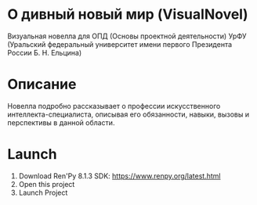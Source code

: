 # О дивный новый мир (VisualNovel)
Визуальная новелла для ОПД (Основы проектной деятельности) УрФУ (Уральский федеральный университет имени первого Президента России Б. Н. Ельцина)

# Описание
Новелла подробно рассказывает о профессии искусственного интеллекта-специалиста, описывая его обязанности, навыки, вызовы и перспективы в данной области.

# Launch
1. Download Ren'Py 8.1.3 SDK: https://www.renpy.org/latest.html
2. Open this project
3. Launch Project
